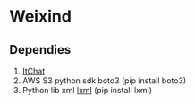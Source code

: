 # Weixind

## Dependies
1. [ItChat](https://github.com/littlecodersh/ItChat)
2. AWS S3 python sdk boto3 (pip install boto3)
3. Python lib xml [lxml](http://lxml.de/tutorial.html) (pip install lxml)